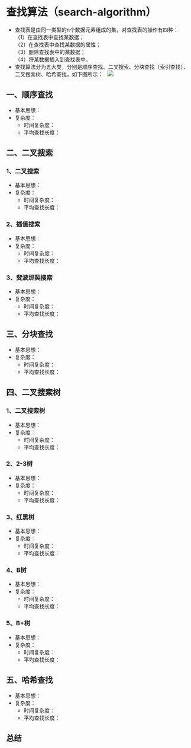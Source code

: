 # 查找算法（search-algorithm） 
* 查找表是由同一类型的n个数据元素组成的集，对查找表的操作有四种：  
（1）在查找表中查找某数据；  
（2）在查找表中查找某数据的属性；  
（3）删除查找表中的某数据；  
（4）将某数据插入到查找表中。  
* 查找算法分为五大类，分别是顺序查找、二叉搜索、分块查找（索引查找）、二叉搜索树、哈希查找，如下图所示：  
![](http://images.cnitblog.com/blog/311549/201308/18162047-8570370e5d2741a0bf3441198c26b034.jpg)

## 一、顺序查找  
* 基本思想：
* 复杂度：  
	* 时间复杂度：
	* 平均查找长度：  

## 二、二叉搜索
### 1、二叉搜索  
* 基本思想：
* 复杂度：  
	* 时间复杂度：
	* 平均查找长度：  

### 2、插值搜索  
* 基本思想：
* 复杂度：  
	* 时间复杂度：
	* 平均查找长度：  

### 3、斐波那契搜索  
* 基本思想：
* 复杂度：  
	* 时间复杂度：
	* 平均查找长度：  

## 三、分块查找
* 基本思想：
* 复杂度：  
	* 时间复杂度：
	* 平均查找长度：  

## 四、二叉搜索树
### 1、二叉搜索树  
* 基本思想：
* 复杂度：  
	* 时间复杂度：
	* 平均查找长度：  

### 2、2-3树  
* 基本思想：
* 复杂度：  
	* 时间复杂度：
	* 平均查找长度：  

### 3、红黑树  
* 基本思想：
* 复杂度：  
	* 时间复杂度：
	* 平均查找长度：  

### 4、B树  
* 基本思想：
* 复杂度：  
	* 时间复杂度：
	* 平均查找长度：  

### 5、B+树  
* 基本思想：
* 复杂度：  
	* 时间复杂度：
	* 平均查找长度：  

## 五、哈希查找
* 基本思想：
* 复杂度：  
	* 时间复杂度：
	* 平均查找长度：  

## 总结
